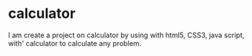 # calculator
I am create a project on calculator by using with html5, CSS3, java script, with' calculator to calculate any problem.
